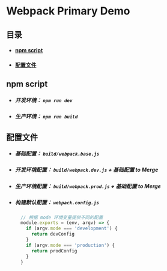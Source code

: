 # Webpack Primary Demo

## 目录

* #### [npm script](#npm-scripe)
* #### [配置文件](#configuration-file)


<h2 id="npm-scripe">npm script</h2>

* ##### 开发环境： `npm run dev`
* ##### 生产环境： `npm run build`

<h2 id="configuration-file">配置文件</h2>

* ##### 基础配置： `build/webpack.base.js`
* ##### 开发环境配置： `build/webpack.dev.js` +  基础配置 to Merge
* ##### 生产环境配置： `build/webpack.prod.js` +  基础配置 to Merge
* ##### 构建默认配置： `webpack.config.js`
  ```javascript
    // 根据 mode 环境变量提供不同的配置
    module.exports = (env, argv) => {
      if (argv.mode === 'development') {
        return devConfig
      }
      if (argv.mode === 'production') {
        return prodConfig
      }
    }
  ```